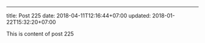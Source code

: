 ---
title: Post 225
date: 2018-04-11T12:16:44+07:00
updated: 2018-01-22T15:32:20+07:00

This is content of post 225